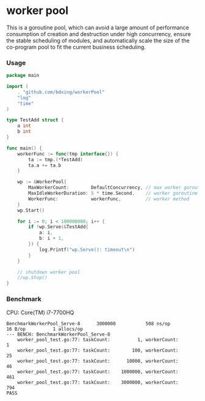 # worker pool

This is a goroutine pool, which can avoid a large amount of performance consumption of creation and destruction under high concurrency, ensure the stable scheduling of modules, and automatically scale the size of the co-program pool to fit the current business scheduling.

### Usage 

```go
package main

import (
	. "github.com/bdxing/workerPool"
	"log"
	"time"
)

type TestAdd struct {
	a int
	b int
}

func main() {
	workerFunc := func(tmp interface{}) {
		ta := tmp.(*TestAdd)
		ta.a += ta.b
	}

	wp := &WorkerPool{
		MaxWorkerCount:        DefaultConcurrency, // max worker goroutine number, Hot add
		MaxIdleWorkerDuration: 5 * time.Second,    // worker goroutine max Idle Worker Duration
		WorkerFunc:            workerFunc,         // worker method
	}
	wp.Start()

	for i := 0; i < 100000000; i++ {
		if !wp.Serve(&TestAdd{
			a: i,
			b: i + 1,
		}) {
			log.Printf("wp.Serve(): timeout\n")
		}
	}

	// shutdown worker pool
	//wp.Stop()
}
```

### Benchmark

CPU: Core(TM) i7-7700HQ

```text
BenchmarkWorkerPool_Serve-8   	 3000000	       508 ns/op	      16 B/op	       1 allocs/op
--- BENCH: BenchmarkWorkerPool_Serve-8
    worker_pool_test.go:77: taskCount:          1, workerCount:          1
    worker_pool_test.go:77: taskCount:        100, workerCount:         25
    worker_pool_test.go:77: taskCount:      10000, workerCount:         46
    worker_pool_test.go:77: taskCount:    1000000, workerCount:        461
    worker_pool_test.go:77: taskCount:    3000000, workerCount:        794
PASS
```